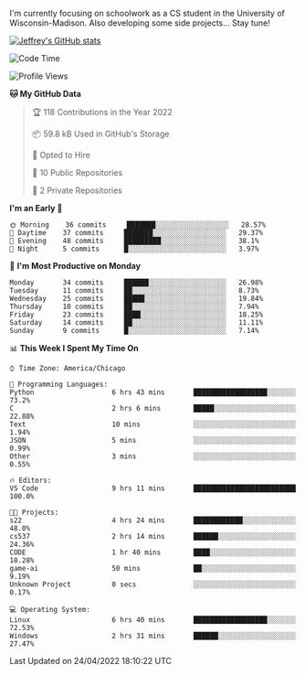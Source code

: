 

I'm currently focusing on schoolwork as a CS student in the University of Wisconsin-Madison.
Also developing some side projects...
Stay tune!

<!-- [![wakatime](https://wakatime.com/badge/user/99a12255-d5fa-4530-a56f-b1f6efe8669d.svg?style=for-the-badge)](https://wakatime.com/@99a12255-d5fa-4530-a56f-b1f6efe8669d) -->

[![Jeffrey's GitHub stats](https://github-readme-stats.vercel.app/api?username=slijeff&count_private=true&show_icons=true)](https://github.com/anuraghazra/github-readme-stats)

<!-- [![Jeffrey's wakatime stats](https://github-readme-stats.vercel.app/api/wakatime?username=slijeff&custom_title=Coding+Time+Last+Week)](https://github.com/slijeff/github-readme-stats) -->

<!-- [![Top Langs](https://github-readme-stats.vercel.app/api/top-langs/?username=slijeff&count_private=true&langs_count=8&hide=javascript&custom_title=Repo+Languages)](https://github.com/anuraghazra/github-readme-stats) -->

<!--START_SECTION:waka-->
![Code Time](http://img.shields.io/badge/Code%20Time-28%20hrs%2039%20mins-blue)

![Profile Views](http://img.shields.io/badge/Profile%20Views-78-blue)

**🐱 My GitHub Data** 

> 🏆 118 Contributions in the Year 2022
 > 
> 📦 59.8 kB Used in GitHub's Storage 
 > 
> 💼 Opted to Hire
 > 
> 📜 10 Public Repositories 
 > 
> 🔑 2 Private Repositories  
 > 
**I'm an Early 🐤** 

```text
🌞 Morning    36 commits     ███████░░░░░░░░░░░░░░░░░░   28.57% 
🌆 Daytime    37 commits     ███████░░░░░░░░░░░░░░░░░░   29.37% 
🌃 Evening    48 commits     █████████░░░░░░░░░░░░░░░░   38.1% 
🌙 Night      5 commits      █░░░░░░░░░░░░░░░░░░░░░░░░   3.97%

```
📅 **I'm Most Productive on Monday** 

```text
Monday       34 commits     ██████░░░░░░░░░░░░░░░░░░░   26.98% 
Tuesday      11 commits     ██░░░░░░░░░░░░░░░░░░░░░░░   8.73% 
Wednesday    25 commits     █████░░░░░░░░░░░░░░░░░░░░   19.84% 
Thursday     10 commits     ██░░░░░░░░░░░░░░░░░░░░░░░   7.94% 
Friday       23 commits     ████░░░░░░░░░░░░░░░░░░░░░   18.25% 
Saturday     14 commits     ██░░░░░░░░░░░░░░░░░░░░░░░   11.11% 
Sunday       9 commits      █░░░░░░░░░░░░░░░░░░░░░░░░   7.14%

```


📊 **This Week I Spent My Time On** 

```text
⌚︎ Time Zone: America/Chicago

💬 Programming Languages: 
Python                   6 hrs 43 mins       ██████████████████░░░░░░░   73.2% 
C                        2 hrs 6 mins        █████░░░░░░░░░░░░░░░░░░░░   22.88% 
Text                     10 mins             ░░░░░░░░░░░░░░░░░░░░░░░░░   1.94% 
JSON                     5 mins              ░░░░░░░░░░░░░░░░░░░░░░░░░   0.99% 
Other                    3 mins              ░░░░░░░░░░░░░░░░░░░░░░░░░   0.55%

🔥 Editors: 
VS Code                  9 hrs 11 mins       █████████████████████████   100.0%

🐱‍💻 Projects: 
s22                      4 hrs 24 mins       ████████████░░░░░░░░░░░░░   48.0% 
cs537                    2 hrs 14 mins       ██████░░░░░░░░░░░░░░░░░░░   24.36% 
CODE                     1 hr 40 mins        ████░░░░░░░░░░░░░░░░░░░░░   18.28% 
game-ai                  50 mins             ██░░░░░░░░░░░░░░░░░░░░░░░   9.19% 
Unknown Project          0 secs              ░░░░░░░░░░░░░░░░░░░░░░░░░   0.17%

💻 Operating System: 
Linux                    6 hrs 40 mins       ██████████████████░░░░░░░   72.53% 
Windows                  2 hrs 31 mins       ██████░░░░░░░░░░░░░░░░░░░   27.47%

```


 Last Updated on 24/04/2022 18:10:22 UTC
<!--END_SECTION:waka-->
